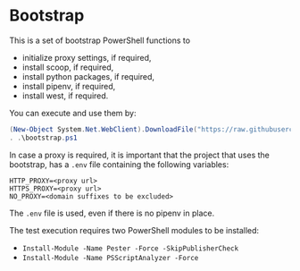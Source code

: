 # Bootstrap

This is a set of bootstrap PowerShell functions to

- initialize proxy settings, if required,
- install scoop, if required,
- install python packages, if required,
- install pipenv, if required,
- install west, if required.

You can execute and use them by:

```powershell
(New-Object System.Net.WebClient).DownloadFile("https://raw.githubusercontent.com/avengineers/bootstrap/develop/bootstrap.ps1",".\bootstrap.ps1")
. .\bootstrap.ps1
```

In case a proxy is required, it is important that the project that uses the bootstrap, has a `.env` file containing the following variables:

```properties
HTTP_PROXY=<proxy url>
HTTPS_PROXY=<proxy url>
NO_PROXY=<domain suffixes to be excluded>
```

The `.env` file is used, even if there is no pipenv in place.

The test execution requires two PowerShell modules to be installed:

* `Install-Module -Name Pester -Force -SkipPublisherCheck`
* `Install-Module -Name PSScriptAnalyzer -Force`
